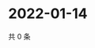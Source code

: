 # 2022-01-14

共 0 条

<!-- BEGIN WEIBO -->
<!-- 最后更新时间 Fri Jan 14 2022 02:17:39 GMT+0800 (China Standard Time) -->

<!-- END WEIBO -->
